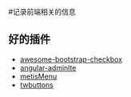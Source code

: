 #记录前端相关的信息

## 好的插件
* [awesome-bootstrap-checkbox](http://flatlogic.github.io/awesome-bootstrap-checkbox/demo/)
* [angular-adminlte](https://github.com/eyolas/angular-adminlte)
* [metisMenu](http://mm.onokumus.com/index.html)
* [twbuttons](http://onokumus.github.io/twbuttons/)
